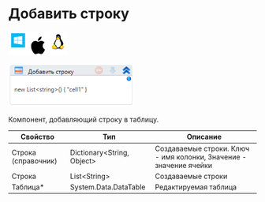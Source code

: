 # Добавить строку

![](<../../../../.gitbook/assets/image (749).png>)

![](<../../../../.gitbook/assets/image (345).png>)

Компонент, добавляющий строку в таблицу.

| Свойство            | Тип                         | Описание                                                           |
| ------------------- | --------------------------- | ------------------------------------------------------------------ |
| Строка (справочник) | Dictionary\<String, Object> | Создаваемые строки. Ключ - имя колонки, Значение - значение ячейки |
| Строка              | List\<String>               | Создаваемые строки                                                 |
| Таблица\*           | System.Data.DataTable       | Редактируемая таблица                                              |

